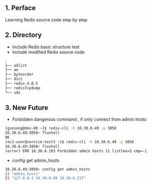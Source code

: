 ## 1. Perface

Learning Redis source code step by step

## 2. Directory 

+ Include Redis basic structure test
+ Include modified Redis source code 

```bash
.
├── adlist
├── ae
├── byteorder
├── dict
├── redis-3.0.5
├── redisTcpdump
└── sds
```

## 3. New Future

+ Forbidden dangerous command , if only connect from admin hosts

```bash
[guosong@dev-00 ~]$ redis-cli -h 10.30.6.49 -p 3050 
10.30.6.49:3050> flushall
OK
[ec2-user@service-test3 ~]$ redis-cli -h 10.30.6.49 -p 3050 
10.30.6.49:3050> flushall
(error) ERR 10.30.6.183 Forbidden admin hosts 11 listlen=3 cmp=-1
```

+ config get admin_hosts

```bash
10.30.6.49:3050> config get admin_hosts
1) "admin_hosts"
2) "127.0.0.1 10.30.6.49 10.30.6.217"
```
